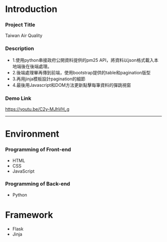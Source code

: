 # Introduction
### Project Title
Taiwan Air Quality 

### Description
+ 1.使用python串接政府公開資料提供的pm25 API，將資料以json格式載入本地端後在後端處理。
+ 2.後端處理畢再傳到前端，使用bootstrap提供的table和pagination版型
+ 3.再用jinja模板設計pagination的細節
+ 4.最後用Javascript和DOM方法更新點擊每筆資料的彈跳視窗

### Demo Link
https://youtu.be/C2y-MJhVH_g
___

# Environment
### Programming of Front-end
+ HTML
+ CSS
+ JavaScript
### Programming of Back-end
+ Python

# Framework
+ Flask
+ Jinja

